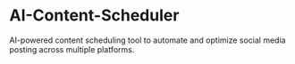 # AI-Content-Scheduler
 AI-powered content scheduling tool to automate and optimize social media posting across multiple platforms.
